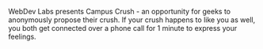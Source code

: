 WebDev Labs presents Campus Crush - an opportunity for geeks to anonymously propose their crush. If your crush happens to like you as well, you both get connected over a phone call for 1 minute to express your feelings.
